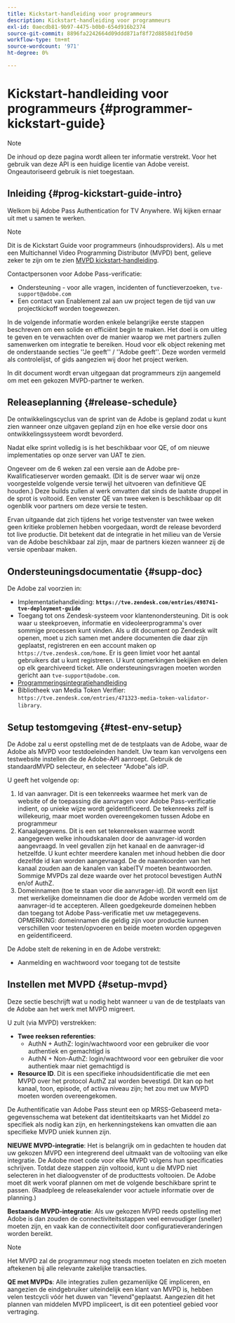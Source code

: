 ```yaml
---
title: Kickstart-handleiding voor programmeurs
description: Kickstart-handleiding voor programmeurs
exl-id: 0aecdb81-9b97-4475-b0b0-654d916b2374
source-git-commit: 8896fa2242664d09ddd871af8f72d8858d1f0d50
workflow-type: tm+mt
source-wordcount: '971'
ht-degree: 0%

---
```


# Kickstart-handleiding voor programmeurs {#programmer-kickstart-guide}

>[!NOTE]
>
>De inhoud op deze pagina wordt alleen ter informatie verstrekt. Voor het gebruik van deze API is een huidige licentie van Adobe vereist. Ongeautoriseerd gebruik is niet toegestaan.

## Inleiding {#prog-kickstart-guide-intro}

Welkom bij Adobe Pass Authentication for TV Anywhere. Wij kijken ernaar uit met u samen te werken.

>[!NOTE]
>
>Dit is de Kickstart Guide voor programmeurs (inhoudsproviders). Als u met een Multichannel Video Programming Distributor (MVPD) bent, gelieve zeker te zijn om te zien [MVPD kickstart-handleiding](/help/authentication/mvpd-kickstart-guide.md).


Contactpersonen voor Adobe Pass-verificatie:

* Ondersteuning - voor alle vragen, incidenten of functieverzoeken, `tve-support@adobe.com`
* Een contact van Enablement zal aan uw project tegen de tijd van uw projectkickoff worden toegewezen.

In de volgende informatie worden enkele belangrijke eerste stappen beschreven om een solide en efficiënt begin te maken. Het doel is om uitleg te geven en te verwachten over de manier waarop we met partners zullen samenwerken om integratie te bereiken. Houd voor elk object rekening met de onderstaande secties &#39;&#39;Je geeft&#39;&#39; / &#39;&#39;Adobe geeft&#39;&#39;. Deze worden vermeld als controlelijst, of gids aangezien wij door het project werken.

In dit document wordt ervan uitgegaan dat programmeurs zijn aangemeld om met een gekozen MVPD-partner te werken.

## Releaseplanning {#release-schedule}

De ontwikkelingscyclus van de sprint van de Adobe is gepland zodat u kunt zien wanneer onze uitgaven gepland zijn en hoe elke versie door ons ontwikkelingssysteem wordt bevorderd.

Nadat elke sprint volledig is is het beschikbaar voor QE, of om nieuwe implementaties op onze server van UAT te zien.

Ongeveer om de 6 weken zal een versie aan de Adobe pre-Kwalificatieserver worden gemaakt. (Dit is de server waar wij onze voorgestelde volgende versie terwijl het uitvoeren van definitieve QE houden.) Deze builds zullen al werk omvatten dat sinds de laatste druppel in de sprot is voltooid. Een venster QE van twee weken is beschikbaar op dit ogenblik voor partners om deze versie te testen.

Ervan uitgaande dat zich tijdens het vorige testvenster van twee weken geen kritieke problemen hebben voorgedaan, wordt de release bevorderd tot live productie. Dit betekent dat de integratie in het milieu van de Versie van de Adobe beschikbaar zal zijn, maar de partners kiezen wanneer zij de versie openbaar maken.

<!--For the latest release schedule information, see the Release Calendar.-->

## Ondersteuningsdocumentatie {#supp-doc}

De Adobe zal voorzien in:

* Implementatiehandleiding: **`https://tve.zendesk.com/entries/498741-tve-deployment-guide`**
* Toegang tot ons Zendesk-systeem voor klantenondersteuning. Dit is ook waar u steekproeven, informatie en videoleerprogramma&#39;s over sommige processen kunt vinden. Als u dit document op Zendesk wilt openen, moet u zich samen met andere documenten die daar zijn geplaatst, registreren en een account maken op `https://tve.zendesk.com/home`. Er is geen limiet voor het aantal gebruikers dat u kunt registreren.  U kunt opmerkingen bekijken en delen op elk gearchiveerd ticket. Alle ondersteuningsvragen moeten worden gericht aan `tve-support@adobe.com`.
* [Programmeringsintegratiehandleiding](/help/authentication/programmer-integration-guide-overview.md)
* Bibliotheek van Media Token Verifier: `https://tve.zendesk.com/entries/471323-media-token-validator-library`.

## Setup testomgeving {#test-env-setup}

De Adobe zal u eerst opstelling met de de testplaats van de Adobe, waar de Adobe als MVPD voor testdoeleinden handelt. Uw team kan vervolgens een testwebsite instellen die de Adobe-API aanroept. Gebruik de standaardMVPD selecteur, en selecteer &quot;Adobe&quot;als idP.

U geeft het volgende op:

1. Id van aanvrager. Dit is een tekenreeks waarmee het merk van de website of de toepassing die aanvragen voor Adobe Pass-verificatie indient, op unieke wijze wordt geïdentificeerd. De tekenreeks zelf is willekeurig, maar moet worden overeengekomen tussen Adobe en programmeur
1. Kanaalgegevens. Dit is een set tekenreeksen waarmee wordt aangegeven welke inhoudskanalen door de aanvrager-id worden aangevraagd. In veel gevallen zijn het kanaal en de aanvrager-id hetzelfde. U kunt echter meerdere kanalen met inhoud hebben die door dezelfde id kan worden aangevraagd. De de naamkoorden van het kanaal zouden aan de kanalen van kabelTV moeten beantwoorden. Sommige MVPDs zal deze waarde over het protocol bevestigen AuthN en/of AuthZ.
1. Domeinnamen (toe te staan voor die aanvrager-id). Dit wordt een lijst met werkelijke domeinnamen die door de Adobe worden vermeld om de aanvrager-id te accepteren. Alleen goedgekeurde domeinen hebben dan toegang tot Adobe Pass-verificatie met uw metagegevens. OPMERKING: domeinnamen die geldig zijn voor productie kunnen verschillen voor testen/opvoeren en beide moeten worden opgegeven en geïdentificeerd.

De Adobe stelt de rekening in en de Adobe verstrekt:

* Aanmelding en wachtwoord voor toegang tot de testsite

## Instellen met MVPD {#setup-mvpd}

Deze sectie beschrijft wat u nodig hebt wanneer u van de de testplaats van de Adobe aan het werk met MVPD migreert.

U zult (via MVPD) verstrekken:

* **Twee reeksen referenties**:
   * AuthN + AuthZ: login/wachtwoord voor een gebruiker die voor authentiek en gemachtigd is
   * AuthN + Non-AuthZ: login/wachtwoord voor een gebruiker die voor authentiek maar niet gemachtigd is
* **Resource ID**. Dit is een specifieke inhoudsidentificatie die met een MVPD over het protocol AuthZ zal worden bevestigd. Dit kan op het kanaal, toon, episode, of activa niveau zijn; het zou met uw MVPD moeten worden overeengekomen.

De Authentificatie van Adobe Pass steunt een op MRSS-Gebaseerd meta-gegevensschema wat betekent dat identiteitskaarts van het Middel zo specifiek als nodig kan zijn, en herkenningstekens kan omvatten die aan specifieke MVPD uniek kunnen zijn.

**NIEUWE MVPD-integratie**: Het is belangrijk om in gedachten te houden dat uw gekozen MVPD een integrerend deel uitmaakt van de voltooiing van elke integratie. De Adobe moet code voor elke MVPD volgens hun specificaties schrijven. Totdat deze stappen zijn voltooid, kunt u die MVPD niet selecteren in het dialoogvenster of de producttests voltooien. De Adobe moet dit werk vooraf plannen om met de volgende beschikbare sprint te passen. (Raadpleeg de releasekalender voor actuele informatie over de planning.)

**Bestaande MVPD-integratie**: Als uw gekozen MVPD reeds opstelling met Adobe is dan zouden de connectiviteitsstappen veel eenvoudiger (sneller) moeten zijn, en vaak kan de connectiviteit door configuratieveranderingen worden bereikt.

>[!NOTE]
>
>Het MVPD zal de programmeur nog steeds moeten toelaten en zich moeten aftekenen bij alle relevante zakelijke transacties.

**QE met MVPDs**: Alle integraties zullen gezamenlijke QE impliceren, en aangezien de eindgebruiker uiteindelijk een klant van MVPD is, hebben velen testcycli vóór het duwen van &quot;levend&quot;geplaatst. Aangezien dit het plannen van middelen MVPD impliceert, is dit een potentieel gebied voor vertraging.

<!--
>[RELATEDINFORMATION]
>[MVPD Kickstart Guide](help\authentication\mvpd-kickstart-guide.md)
-->
